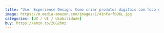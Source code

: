 ```yaml
---
title: "User Experience Design: Como criar produtos digitais com foco nas pessoas"
image: https://m.media-amazon.com/images/I/41nfw+fDO6L.jpg
categories: [UX / UI / Usabilidade]
buy: https://amzn.to/2UG2hmz
---
```

